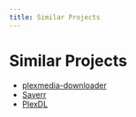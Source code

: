 ```yaml
---
title: Similar Projects
---
```


# Similar Projects

- [plexmedia-downloader](https://github.com/codedninja/plexmedia-downloader)
- [Saverr](https://github.com/ninthwalker/saverr)
- [PlexDL](https://github.com/BRH-Media/PlexDL)